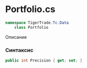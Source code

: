 
# Portfolio.cs
```csharp
namespace TigerTrade.Tc.Data  
    class Portfolio
```

Описание

### Синтаксис
```csharp
public int Precision { get; set; }
```
